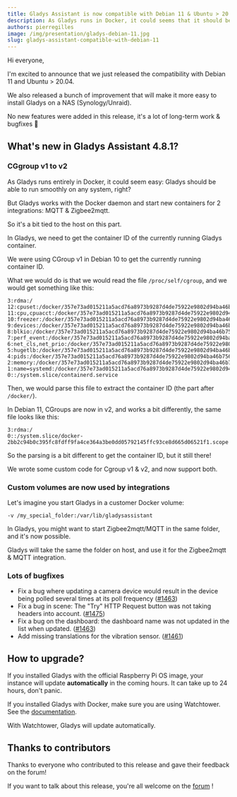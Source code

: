 ```yaml
---
title: Gladys Assistant is now compatible with Debian 11 & Ubuntu > 20.04
description: As Gladys runs in Docker, it could seems that it should be compatible with any system by default, but it's not as simple!
authors: pierregilles
image: /img/presentation/gladys-debian-11.jpg
slug: gladys-assistant-compatible-with-debian-11
---
```


Hi everyone,

I'm excited to announce that we just released the compatibility with Debian 11 and Ubuntu > 20.04.

We also released a bunch of improvement that will make it more easy to install Gladys on a NAS (Synology/Unraid).

No new features were added in this release, it's a lot of long-term work & bugfixes 🙂

<!--truncate-->

## What's new in Gladys Assistant 4.8.1?

### CGgroup v1 to v2

As Gladys runs entirely in Docker, it could seem easy: Gladys should be able to run smoothly on any system, right?

But Gladys works with the Docker daemon and start new containers for 2 integrations: MQTT & Zigbee2mqtt.

So it's a bit tied to the host on this part.

In Gladys, we need to get the container ID of the currently running Gladys container.

We were using CGroup v1 in Debian 10 to get the currently running container ID.

What we would do is that we would read the file `/proc/self/cgroup`, and we would get something like this:

```
3:rdma:/
12:cpuset:/docker/357e73ad015211a5acd76a8973b9287d4de75922e9802d94ba46b756f2bb5350
11:cpu,cpuacct:/docker/357e73ad015211a5acd76a8973b9287d4de75922e9802d94ba46b756f2bb5350
10:freezer:/docker/357e73ad015211a5acd76a8973b9287d4de75922e9802d94ba46b756f2bb5350
9:devices:/docker/357e73ad015211a5acd76a8973b9287d4de75922e9802d94ba46b756f2bb5350
8:blkio:/docker/357e73ad015211a5acd76a8973b9287d4de75922e9802d94ba46b756f2bb5350
7:perf_event:/docker/357e73ad015211a5acd76a8973b9287d4de75922e9802d94ba46b756f2bb5350
6:net_cls,net_prio:/docker/357e73ad015211a5acd76a8973b9287d4de75922e9802d94ba46b756f2bb5350
5:hugetlb:/docker/357e73ad015211a5acd76a8973b9287d4de75922e9802d94ba46b756f2bb5350
4:pids:/docker/357e73ad015211a5acd76a8973b9287d4de75922e9802d94ba46b756f2bb5350
2:memory:/docker/357e73ad015211a5acd76a8973b9287d4de75922e9802d94ba46b756f2bb5350
1:name=systemd:/docker/357e73ad015211a5acd76a8973b9287d4de75922e9802d94ba46b756f2bb5350
0::/system.slice/containerd.service
```

Then, we would parse this file to extract the container ID (the part after `/docker/`).

In Debian 11, CGroups are now in v2, and works a bit differently, the same file looks like this:

```
3:rdma:/
0::/system.slice/docker-2bb2c94b0c395fc8fdff9fa4ce364a3be0dd05792145ffc93ce8d665d06521f1.scope
```

So the parsing is a bit different to get the container ID, but it still there!

We wrote some custom code for Cgroup v1 & v2, and now support both.

### Custom volumes are now used by integrations

Let's imagine you start Gladys in a customer Docker volume:

```
-v /my_special_folder:/var/lib/gladysassistant
```

In Gladys, you might want to start Zigbee2mqtt/MQTT in the same folder, and it's now possible.

Gladys will take the same the folder on host, and use it for the Zigbee2mqtt & MQTT integration.

### Lots of bugfixes

- Fix a bug where updating a camera device would result in the device being polled several times at its poll frequency ([#1463](https://github.com/GladysAssistant/Gladys/pull/1463))
- Fix a bug in scene: The "Try" HTTP Request button was not taking headers into account. ([#1475](https://github.com/GladysAssistant/Gladys/pull/1475))
- Fix a bug on the dashboard: the dashboard name was not updated in the list when updated. ([#1463](https://github.com/GladysAssistant/Gladys/pull/1463))
- Add missing translations for the vibration sensor. ([#1461](https://github.com/GladysAssistant/Gladys/pull/1461))

## How to upgrade?

If you installed Gladys with the official Raspberry Pi OS image, your instance will update **automatically** in the coming hours. It can take up to 24 hours, don't panic.

If you installed Gladys with Docker, make sure you are using Watchtower. See the [documentation](/docs/installation/docker#auto-upgrade-gladys-with-watchtower).

With Watchtower, Gladys will update automatically.

## Thanks to contributors

Thanks to everyone who contributed to this release and gave their feedback on the forum!

If you want to talk about this release, you're all welcome on the [forum](https://community.gladysassistant.com/) !
